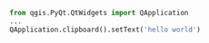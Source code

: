 ```python    
from qgis.PyQt.QtWidgets import QApplication
...
QApplication.clipboard().setText('hello world')
```
